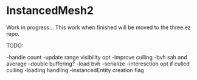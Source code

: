 # InstancedMesh2

Work in progress...
This work when finished will be moved to the three.ez repo.

TODO:

-handle count
-update range visibility opt
-improve culling
-bvh sah and average
-double buffering?
-load bvh
-serialize
-interesction opt if culled culling
-loading handling 
-instancedEntity creation flag
